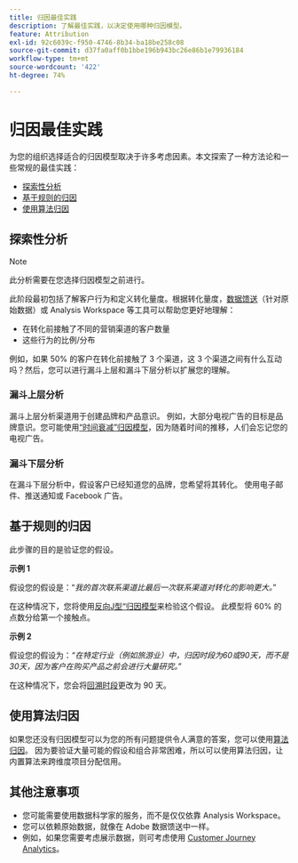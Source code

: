 ```yaml
---
title: 归因最佳实践
description: 了解最佳实践，以决定使用哪种归因模型。
feature: Attribution
exl-id: 92c6039c-f950-4746-8b34-ba18be258c08
source-git-commit: d37fa0aff0b1bbe196b943bc26e86b1e79936184
workflow-type: tm+mt
source-wordcount: '422'
ht-degree: 74%

---
```


# 归因最佳实践

为您的组织选择适合的归因模型取决于许多考虑因素。本文探索了一种方法论和一些常规的最佳实践：

* [探索性分析](#exploratory-analysis)
* [基于规则的归因](#rule-base-attribution)
* [使用算法归因](#use-algorithmic-attribution)

## 探索性分析

>[!NOTE]
>此分析需要在您选择归因模型之前进行。

此阶段最初包括了解客户行为和定义转化量度。根据转化量度，[数据馈送](https://experienceleague.adobe.com/zh-hans/docs/analytics/export/analytics-data-feed/data-feed-overview)（针对原始数据）或 Analysis Workspace 等工具可以帮助您更好地理解：

* 在转化前接触了不同的营销渠道的客户数量
* 这些行为的比例/分布

例如，如果 50% 的客户在转化前接触了 3 个渠道，这 3 个渠道之间有什么互动吗？然后，您可以进行漏斗上层和漏斗下层分析以扩展您的理解。

### 漏斗上层分析

漏斗上层分析渠道用于创建品牌和产品意识。 例如，大部分电视广告的目标是品牌意识。您可能使用[“时间衰减”归因模型](/help/analyze/analysis-workspace/attribution/models.md)，因为随着时间的推移，人们会忘记您的电视广告。

### 漏斗下层分析

在漏斗下层分析中，假设客户已经知道您的品牌，您希望将其转化。 使用电子邮件、推送通知或 Facebook 广告。

## 基于规则的归因

此步骤的目的是验证您的假设。

**示例 1**

假设您的假设是：“*我的首次联系渠道比最后一次联系渠道对转化的影响更大。*”

在这种情况下，您将使用[反向J型“归因模型](/help/analyze/analysis-workspace/attribution/models.md)来检验这个假设。 此模型将 60% 的点数分给第一个接触点。

**示例 2**

假设您的假设为：*“在特定行业（例如旅游业）中，归因时段为60或90天，而不是30天，因为客户在购买产品之前会进行大量研究。*”

在这种情况下，您会将[回溯时段](https://experienceleague.adobe.com/en/docs/analytics/analyze/analysis-workspace/attribution/models)更改为 90 天。

## 使用算法归因

如果您还没有归因模型可以为您的所有问题提供令人满意的答案，您可以使用[算法归因](/help/analyze/analysis-workspace/attribution/algorithmic.md)。 因为要验证大量可能的假设和组合非常困难，所以可以使用算法归因，让内置算法来跨维度项目分配信用。

## 其他注意事项

* 您可能需要使用数据科学家的服务，而不是仅仅依靠 Analysis Workspace。
* 您可以依赖原始数据，就像在 Adobe 数据馈送中一样。
* 例如，如果您需要考虑展示数据，则可考虑使用 [Customer Journey Analytics](https://experienceleague.adobe.com/en/docs/analytics-platform/using/cja-overview/cja-b2c-overview/cja-overview)。
